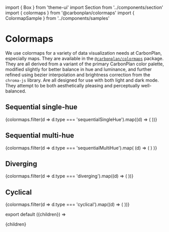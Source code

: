 import { Box } from 'theme-ui'
import Section from '../components/section'
import { colormaps } from '@carbonplan/colormaps'
import { ColormapSample } from '../components/samples'

# Colormaps

We use colormaps for a variety of data visualization needs at CarbonPlan, especially maps. They are available in the [`@carbonplan/colormaps`](https://github.com/carbonplan/colormaps) package. They are all derived from a variant of the primary CarbonPlan color palette, modified slightly for better balance in hue and luminance, and further refined using bezier interpolation and brightness correction from the `chroma-js` library. Are all designed for use with both light and dark mode. They attempt to be both aesthetically pleasing and perceptually well-balanced.

## Sequential single-hue

<Box>
  {colormaps.filter(d => d.type === 'sequentialSingleHue').map((d) => (
    <ColormapSample key={d} name={d.name} />
  ))}
</Box>

## Sequential multi-hue

<Box>
  {colormaps.filter(d => d.type === 'sequentialMultiHue').map(
    (d) => (
      <ColormapSample key={d} name={d.name} />
    )
  )}
</Box>

## Diverging

<Box>
  {colormaps.filter(d => d.type === 'diverging').map((d) => (
    <ColormapSample key={d} name={d.name} />
  ))}
</Box>

## Cyclical

<Box>
  {colormaps.filter(d => d.type === 'cyclical').map((d) => (
    <ColormapSample key={d} name={d.name} />
  ))}
</Box>

export default ({children}) => <Section name='colormaps'>{children}</Section>

